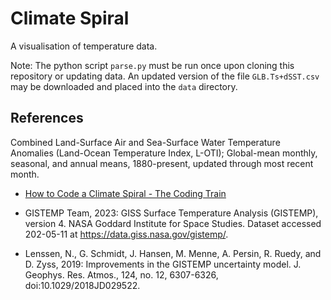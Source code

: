 # Climate Spiral

A visualisation of temperature data.

Note: The python script `parse.py` must be run once upon cloning this repository or updating data. An updated version of the file `GLB.Ts+dSST.csv` may be downloaded and placed into the `data` directory.

## References

Combined Land-Surface Air and Sea-Surface Water Temperature Anomalies (Land-Ocean Temperature Index, L-OTI); Global-mean monthly, seasonal, and annual means, 1880-present, updated through most recent month.

- [How to Code a Climate Spiral - The Coding Train](https://www.youtube.com/watch?v=rVBTxnRyOuE)

- GISTEMP Team, 2023: GISS Surface Temperature Analysis (GISTEMP), version 4. NASA Goddard Institute for Space Studies. Dataset accessed 202-05-11 at https://data.giss.nasa.gov/gistemp/.

- Lenssen, N., G. Schmidt, J. Hansen, M. Menne, A. Persin, R. Ruedy, and D. Zyss, 2019: Improvements in the GISTEMP uncertainty model. J. Geophys. Res. Atmos., 124, no. 12, 6307-6326, doi:10.1029/2018JD029522.
